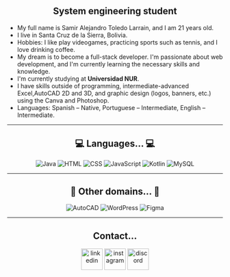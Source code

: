 <div align="center">
  <h2>System engineering student</h2>
</div>

<div align="left">
  <ul>
  <li>My full name is Samir Alejandro Toledo Larrain, and I am 21 years old.</li>
  <li>I live in Santa Cruz de la Sierra, Bolivia.</li>
  <li>Hobbies: I like play videogames, practicing sports such as tennis, and I love drinking coffee.</li>
  <li>My dream is to become a full-stack developer. I'm passionate about web development, and I'm currently learning the necessary skills and knowledge.</li>
  <li>I'm currently studying at <strong>Universidad NUR</strong>.</li>
  <li>I have skills outside of programming, intermediate-advanced Excel,AutoCAD 2D and 3D, and graphic design (logos, banners, etc.) using the Canva and Photoshop.</li>
  <li>Languages: Spanish – Native, Portuguese – Intermediate, English – Intermediate.</li>
</ul>

</div>

<hr/>

<h2 align="center">💻 Languages... 💻</h2>

<p align="center">
  <img src="https://skillicons.dev/icons?i=java" title="Java" />
  <img src="https://skillicons.dev/icons?i=html" title="HTML" />
  <img src="https://skillicons.dev/icons?i=css" title="CSS" />
  <img src="https://skillicons.dev/icons?i=js" title="JavaScript" />
  <img src="https://skillicons.dev/icons?i=kotlin" title="Kotlin" />
  <img src="https://skillicons.dev/icons?i=mysql" title="MySQL" />
</p>


<hr/>

<h2 align="center">📓 Other domains... 📓</h2>

<p align="center">
  <img src="https://skillicons.dev/icons?i=autocad" title="AutoCAD" />
  <img src="https://skillicons.dev/icons?i=wordpress" title="WordPress" />
  <img src="https://skillicons.dev/icons?i=figma" title="Figma" />
</p>

<hr/>

<h2 align="center"> Contact... </h2>
<p align="center">
<a href="https://www.linkedin.com/in/stoledolarrain/" target="blank"><img align="center" src="https://user-images.githubusercontent.com/88904952/234979284-68c11d7f-1acc-4f0c-ac78-044e1037d7b0.png" alt="linkedin" height="50" width="50" /></a>
<a href="https://www.instagram.com/stoledolarrain/" target="blank"><img align="center" src="https://skillicons.dev/icons?i=instagram" alt="instagram" height="50" width="50" /></a>
<img align="center" src="https://skillicons.dev/icons?i=discord" title="Discord: crxzysam" alt="discord" height="50" width="50" />
</p>



